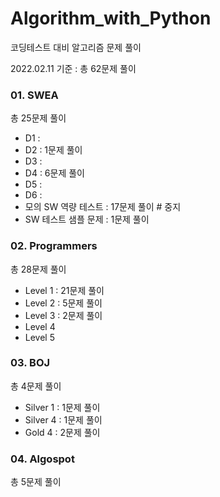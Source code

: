 # Algorithm_with_Python

코딩테스트 대비 알고리즘 문제 풀이

2022.02.11 기준 :  총 62문제 풀이



### 01. SWEA

총 25문제 풀이

- D1 :
- D2 : 1문제 풀이
- D3 :
- D4 : 6문제 풀이 
- D5 :
- D6 :
- 모의 SW 역량 테스트 : 17문제 풀이    # 중지
- SW 테스트 샘플 문제 : 1문제 풀이



### 02. Programmers

총 28문제 풀이

- Level 1  :  21문제 풀이    
- Level 2  :  5문제 풀이    
- Level 3  :  2문제 풀이
- Level 4
- Level 5



### 03. BOJ

총 4문제 풀이

- Silver 1 : 1문제 풀이
- Silver 4 : 1문제 풀이
- Gold 4 : 2문제 풀이



### 04. Algospot

총 5문제 풀이
